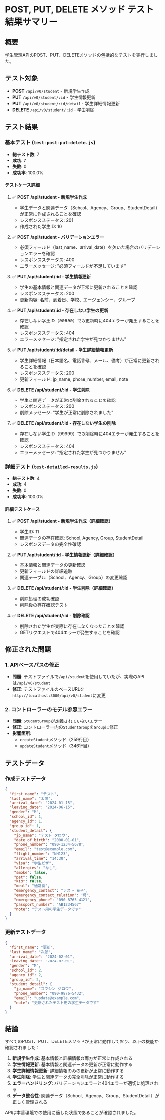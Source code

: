 # POST, PUT, DELETE メソッド テスト結果サマリー

## 概要
学生管理APIのPOST、PUT、DELETEメソッドの包括的なテストを実行しました。

## テスト対象
- **POST** `/api/v0/student` - 新規学生作成
- **PUT** `/api/v0/student/:id` - 学生情報更新
- **PUT** `/api/v0/student/:id/detail` - 学生詳細情報更新
- **DELETE** `/api/v0/student/:id` - 学生削除

## テスト結果

### 基本テスト (`test-post-put-delete.js`)
- **総テスト数**: 7
- **成功**: 7
- **失敗**: 0
- **成功率**: 100.0%

#### テストケース詳細
1. ✅ **POST /api/student - 新規学生作成**
   - 学生データと関連データ（School、Agency、Group、StudentDetail）が正常に作成されることを確認
   - レスポンスステータス: 201
   - 作成された学生ID: 10

2. ✅ **POST /api/student - バリデーションエラー**
   - 必須フィールド（last_name、arrival_date）を欠いた場合のバリデーションエラーを確認
   - レスポンスステータス: 400
   - エラーメッセージ: "必須フィールドが不足しています"

3. ✅ **PUT /api/student/:id - 学生情報更新**
   - 学生の基本情報と関連データが正常に更新されることを確認
   - レスポンスステータス: 200
   - 更新内容: 名前、到着日、学校、エージェンシー、グループ

4. ✅ **PUT /api/student/:id - 存在しない学生の更新**
   - 存在しない学生ID（99999）での更新時に404エラーが発生することを確認
   - レスポンスステータス: 404
   - エラーメッセージ: "指定された学生が見つかりません"

5. ✅ **PUT /api/student/:id/detail - 学生詳細情報更新**
   - 学生詳細情報（日本語名、電話番号、メール、備考）が正常に更新されることを確認
   - レスポンスステータス: 200
   - 更新フィールド: jp_name, phone_number, email, note

6. ✅ **DELETE /api/student/:id - 学生削除**
   - 学生と関連データが正常に削除されることを確認
   - レスポンスステータス: 200
   - 削除メッセージ: "学生が正常に削除されました"

7. ✅ **DELETE /api/student/:id - 存在しない学生の削除**
   - 存在しない学生ID（99999）での削除時に404エラーが発生することを確認
   - レスポンスステータス: 404
   - エラーメッセージ: "指定された学生が見つかりません"

### 詳細テスト (`test-detailed-results.js`)
- **総テスト数**: 4
- **成功**: 4
- **失敗**: 0
- **成功率**: 100.0%

#### 詳細テストケース
1. ✅ **POST /api/student - 新規学生作成（詳細確認）**
   - 学生ID: 11
   - 関連データの存在確認: School, Agency, Group, StudentDetail
   - レスポンスデータの完全性確認

2. ✅ **PUT /api/student/:id - 学生情報更新（詳細確認）**
   - 基本情報と関連データの更新確認
   - 更新フィールドの詳細追跡
   - 関連テーブル（School、Agency、Group）の変更確認

3. ✅ **DELETE /api/student/:id - 学生削除（詳細確認）**
   - 削除処理の成功確認
   - 削除後の存在確認テスト

4. ✅ **DELETE /api/student/:id - 削除確認**
   - 削除された学生が実際に存在しなくなったことを確認
   - GETリクエストで404エラーが発生することを確認

## 修正された問題

### 1. APIベースパスの修正
- **問題**: テストファイルで`/api/student`を使用していたが、実際のAPIは`/api/v0/student`
- **修正**: テストファイルのベースURLを`http://localhost:3000/api/v0/student`に変更

### 2. コントローラーのモデル参照エラー
- **問題**: `StudentGroup`が定義されていないエラー
- **修正**: コントローラー内の`StudentGroup`を`Group`に修正
- **影響箇所**: 
  - `createStudent`メソッド（259行目）
  - `updateStudent`メソッド（346行目）

## テストデータ

### 作成テストデータ
```json
{
  "first_name": "テスト",
  "last_name": "太郎",
  "arrival_date": "2024-01-15",
  "leaving_date": "2024-06-15",
  "gender": "M",
  "school_id": 1,
  "agency_id": 1,
  "group_id": 1,
  "student_detail": {
    "jp_name": "テスト タロウ",
    "date_of_birth": "2000-01-01",
    "phone_number": "090-1234-5678",
    "email": "test@example.com",
    "flight_number": "NH123",
    "arrival_time": "14:30",
    "visa": "学生ビザ",
    "allergies": "なし",
    "smoke": false,
    "pet": false,
    "kid": false,
    "meal": "通常食",
    "emergency_contact": "テスト 花子",
    "emergency_contact_relation": "母",
    "emergency_phone": "090-8765-4321",
    "passport_number": "AB1234567",
    "note": "テスト用の学生データです"
  }
}
```

### 更新テストデータ
```json
{
  "first_name": "更新",
  "last_name": "次郎",
  "arrival_date": "2024-02-01",
  "leaving_date": "2024-07-01",
  "gender": "M",
  "school_id": 2,
  "agency_id": 2,
  "group_id": 2,
  "student_detail": {
    "jp_name": "コウシン ジロウ",
    "phone_number": "090-9876-5432",
    "email": "update@example.com",
    "note": "更新されたテスト用の学生データです"
  }
}
```

## 結論

すべてのPOST、PUT、DELETEメソッドが正常に動作しており、以下の機能が確認されました：

1. **新規学生作成**: 基本情報と詳細情報の両方が正常に作成される
2. **学生情報更新**: 基本情報と関連データの更新が正常に動作する
3. **学生詳細情報更新**: 詳細情報のみの更新が正常に動作する
4. **学生削除**: 学生と関連データの完全削除が正常に動作する
5. **エラーハンドリング**: バリデーションエラーと404エラーが適切に処理される
6. **データ整合性**: 関連データ（School、Agency、Group、StudentDetail）が正しく管理される

APIは本番環境での使用に適した状態であることが確認されました。 
